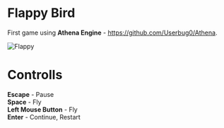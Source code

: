 # Flappy Bird
First game using <b>Athena Engine</b> - https://github.com/Userbug0/Athena.   

![Flappy](https://user-images.githubusercontent.com/68811145/178518861-04a1fae2-7776-47e3-a3ba-0f63428a5f20.png)

# Controlls

<b>Escape</b> - Pause   
<b>Space</b> - Fly   
<b>Left Mouse Button</b> - Fly  
<b>Enter</b> - Continue, Restart   
